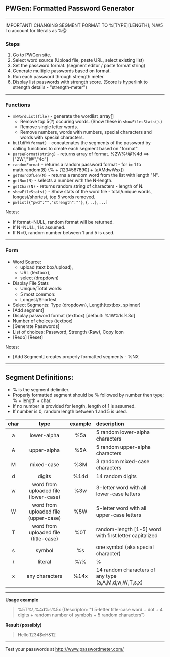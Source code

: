 ## PWGen: Formatted Password Generator ##
---
IMPORTANT!
CHANGING SEGMENT FORMAT TO %[TYPE][LENGTH]; %W5
To account for literals as %\@

### Steps ###
1. Go to PWGen site.
2. Select word source (Upload file, paste URL, select existing list)
2. Set the password format. (segment editor / paste format string)
5. Generate multiple passwords based on format.
6. Run each password through strength meter.
7. Display list passwords with strength score. (Score is hyperlink to strength details - "strength-meter")
---
### Functions ###
  * `mkWordList(file)` - generate the wordlist_array[]
    * Remove top 5(?) occuring words. (Show these in `showFilesStats()`.)
    * Remove single letter words.
    * Remove numbers, words with numbers, special characters and words with special characters.
  * `buildPW(format)` - concatenates the segments of the password by calling functions to create each segment based on "format".
  * `parseFormat(string)` - returns array of format. %2W%\\\@%4d ==> ["2W","1@","4d"]
  * `randomFormat` - returns a random password format - for i= 1 to math.random(8) {% + [1234567890] + [aAMdwWsx]}
  * `getWordOfLen(N)` - returns a random word from the list with length "N".
  * `getNum(N)` - selects a number with the N-length.
  * `getChar(N)` - returns random string of characters - length of N.
  * `showFileStats()` - Show stats of the word file - total/unique words, longest/shortest, top 5 words removed.
  * `pwlist[{"pwd":"","strength":""},{...},...]`

Notes:
  * If format=NULL, random format will be returned.
  * If N=NULL, 1 is assumed.
  * If N=0, random number between 1 and 5 is used.

---
### Form ###
* Word Source: 
  *  upload (text box/upload), 
  *  URL (textbox), 
  *  select (dropdown)
* Display File Stats
  * Unique/Total words: 
  * 5 most common:
  * Longest/Shortest
* Select Segments: Type (dropdown), Length(textbox, spinner)
* [Add segment]
* Display password format (textbox) [default: %1W%1s%3d]
* Number of choices (textbox)
* [Generate Passwords]
* List of choices: Password, Strength (Raw), Copy Icon
* [Redo] [Reset]

Notes:
  * [Add Segment] creates properly formatted segments - %NX
---
## Segment Definitions: ##
* % is the segment delimiter.
* Properly formatted segment should be % followed by number then type; % + length + char.<br>
* If no number is provided for length, length of 1 is assumed.<br>
* If number is 0, random length between 1 and 5 is used.<br>

|char|type|example|description|
|:---:|:------------:|:-----:|:---------------------------|
|a|lower-alpha|%5a|5 random lower-alpha characters|
|A|upper-alpha|%5A|5 random upper-alpha characters|
|M|mixed-case|%3M|3 random mixed-case characters|
|d|digits|%14d|14 random digits|
|w|word from uploaded file (lower-case)|%3w|3-letter word with all lower-case letters|
|W|word from uploaded file (upper-case)|%5W|5-letter word with all upper-case letters|
|T|word from uploaded file (title-case)|%0T|random-length [1-5] word with first letter capitalized|
|s|symbol|%s|one symbol (aka special character)|
| \\ |literal|%\\\%|%|
|x|any characters|%14x|14 random characters of any type (a,A,M,d,w,W,T,s,x)|

---
__Usage example__
> %5T%\\\.%4d%s%5x (Descripton: "1 5-letter title-case word + dot + 4 digits + random number of symbols + 5 random characters")

__Result (possibly)__
> Hello.1234$eH&12
---
Test your passwords at http://www.passwordmeter.com/
